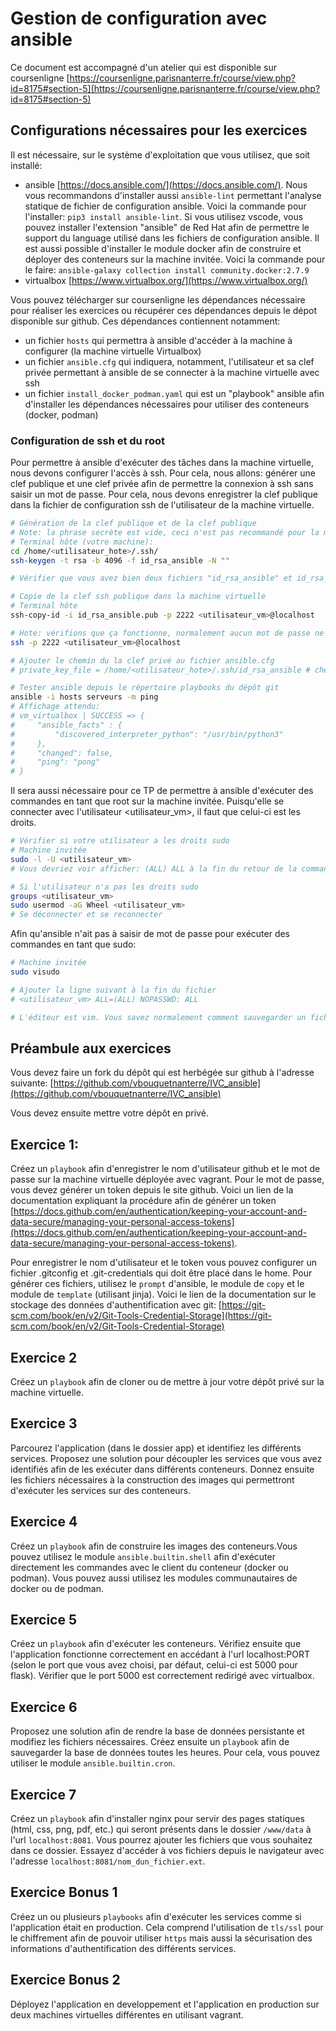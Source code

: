 # Gestion de configuration avec ansible

Ce document est accompagné d'un atelier qui est disponible sur coursenligne [https://coursenligne.parisnanterre.fr/course/view.php?id=8175#section-5](https://coursenligne.parisnanterre.fr/course/view.php?id=8175#section-5)

## Configurations nécessaires pour les exercices

Il est nécessaire, sur le système d'exploitation que vous utilisez, que soit installé:

<!-- - vagrant [https://www.vagrantup.com/](https://www.vagrantup.com/) -->
- ansible [https://docs.ansible.com/](https://docs.ansible.com/). Nous vous recommandons d'installer aussi `ansible-lint` permettant l'analyse statique de fichier de configuration ansible. Voici la commande pour l'installer: `pip3 install ansible-lint`. Si vous utilisez vscode, vous pouvez installer l'extension "ansible" de Red Hat afin de permettre le support du language utilisé dans les fichiers de configuration ansible. Il est aussi possible d'installer le module docker afin de construire et déployer des conteneurs sur la machine invitée. Voici la commande pour le faire: `ansible-galaxy collection install community.docker:2.7.9`
- virtualbox [https://www.virtualbox.org/](https://www.virtualbox.org/)

Vous pouvez télécharger sur coursenligne les dépendances nécessaire pour réaliser les exercices ou récupérer ces dépendances depuis le dépot disponible sur github. Ces dépendances contiennent notamment:

<!-- - un fichier `Vagrantfile` qui servira à déployer la machine virtuelle -->
- un fichier `hosts` qui permettra à ansible d'accéder à la machine à configurer (la machine virtuelle Virtualbox)
- un fichier `ansible.cfg` qui indiquera, notamment, l'utilisateur et sa clef privée permettant à ansible de se connecter à la machine virtuelle avec ssh
- un fichier `install_docker_podman.yaml` qui est un "playbook" ansible afin d'installer les dépendances nécessaires pour utiliser des conteneurs (docker, podman)

### Configuration de ssh et du root
Pour permettre à ansible d'exécuter des tâches dans la machine virtuelle, nous devons configurer l'accès à ssh. Pour cela, nous allons: générer une clef publique et une clef privée afin de permettre la connexion à ssh sans saisir un mot de passe. Pour cela, nous devons enregistrer la clef publique dans la fichier de configuration ssh de l'utilisateur de la machine virtuelle.

```bash
# Génération de la clef publique et de la clef publique
# Note: la phrase secrète est vide, ceci n'est pas recommandé pour la mise en production mais facilite la configuration pour ce TP
# Terminal hôte (votre machine):
cd /home/<utilisateur_hote>/.ssh/
ssh-keygen -t rsa -b 4096 -f id_rsa_ansible -N ""

# Vérifier que vous avez bien deux fichiers "id_rsa_ansible" et id_rsa_ansible.pub contenant, respectivement, la clef privée et la clef publique

# Copie de la clef ssh publique dans la machine virtuelle
# Terminal hôte
ssh-copy-id -i id_rsa_ansible.pub -p 2222 <utilisateur_vm>@localhost

# Hote: vérifions que ça fonctionne, normalement aucun mot de passe ne vous sera demandé
ssh -p 2222 <utilisateur_vm>@localhost

# Ajouter le chemin du la clef privé au fichier ansible.cfg
# private_key_file = /home/<utilisateur_hote>/.ssh/id_rsa_ansible # chemin de la clef privée sur votre machine:

# Tester ansible depuis le répertoire playbooks du dépôt git
ansible -i hosts serveurs -m ping
# Affichage attendu:
# vm_virtualbox | SUCCESS => {
#     "ansible_facts" : {
#         "discovered_interpreter_python": "/usr/bin/python3"
#     },
#     "changed": false,
#     "ping": "pong"
# }
```

Il sera aussi nécessaire pour ce TP de permettre à ansible d'exécuter des commandes en tant que root sur la machine invitée. Puisqu'elle se connecter avec l'utilisateur <utilisateur_vm>, il faut que celui-ci est les droits.

```bash
# Vérifier si votre utilisateur a les droits sudo
# Machine invitée
sudo -l -U <utilisateur_vm>
# Vous devriez voir afficher: (ALL) ALL à la fin du retour de la commande

# Si l'utilisateur n'a pas les droits sudo
groups <utilisateur_vm>
sudo usermod -aG Wheel <utilisateur_vm>
# Se déconnecter et se reconnecter
```

Afin qu'ansible n'ait pas à saisir de mot de passe pour exécuter des commandes en tant que sudo:

```bash
# Machine invitée
sudo visudo

# Ajouter la ligne suivant à la fin du fichier
# <utilisateur_vm> ALL=(ALL) NOPASSWD: ALL

# L'éditeur est vim. Vous savez normalement comment sauvegarder un fichier et quitter l'éditeur
```

## Préambule aux exercices

Vous devez faire un fork du dépôt qui est herbégée sur github à l'adresse suivante: [https://github.com/vbouquetnanterre/IVC_ansible](https://github.com/vbouquetnanterre/IVC_ansible)

Vous devez ensuite mettre votre dépôt en privé.

## Exercice 1:

Créez un `playbook` afin d'enregistrer le nom d'utilisateur github et le mot de passe sur la machine virtuelle déployée avec vagrant. Pour le mot de passe, vous devez générer un token depuis le site github. Voici un lien de la documentation expliquant la procédure afin de générer un token [https://docs.github.com/en/authentication/keeping-your-account-and-data-secure/managing-your-personal-access-tokens](https://docs.github.com/en/authentication/keeping-your-account-and-data-secure/managing-your-personal-access-tokens).

Pour enregistrer le nom d'utilisateur et le token vous pouvez configurer un fichier .gitconfig et .git-credentials qui doit être placé dans le home. Pour générer ces fichiers, utilisez le `prompt` d'ansible, le module de `copy` et le module de `template` (utilisant jinja). Voici le lien de la documentation sur le stockage des données d'authentification avec git: [https://git-scm.com/book/en/v2/Git-Tools-Credential-Storage](https://git-scm.com/book/en/v2/Git-Tools-Credential-Storage)

## Exercice 2

Créez un `playbook` afin de cloner ou de mettre à jour votre dépôt privé sur la machine virtuelle.

## Exercice 3

Parcourez l'application (dans le dossier app) et identifiez les différents services. Proposez une solution pour découpler les services que vous avez identifiés afin de les exécuter dans différents conteneurs. Donnez ensuite les fichiers nécessaires à la construction des images qui permettront d'exécuter les services sur des conteneurs.

## Exercice 4

Créez un `playbook` afin de construire les images des conteneurs.Vous pouvez utilisez le module `ansible.builtin.shell` afin d'exécuter directement les commandes avec le client du conteneur (docker ou podman). Vous pouvez aussi utilisez les modules communautaires de docker ou de podman.

## Exercice 5

Créez un `playbook` afin d'exécuter les conteneurs. Vérifiez ensuite que l'application fonctionne correctement en accédant à l'url localhost:PORT (selon le port que vous avez choisi, par défaut, celui-ci est 5000 pour flask). Vérifier que le port 5000 est correctement redirigé avec virtualbox.

## Exercice 6

Proposez une solution afin de rendre la base de données persistante et modifiez les fichiers nécessaires. Créez ensuite un `playbook` afin de sauvegarder la base de données toutes les heures. Pour cela, vous pouvez utiliser le module `ansible.builtin.cron`.

## Exercice 7

Créez un `playbook` afin d'installer nginx pour servir des pages statiques (html, css, png, pdf, etc.) qui seront présents dans le dossier `/www/data` à l'url `localhost:8081`. Vous pourrez ajouter les fichiers que vous souhaitez dans ce dossier. Essayez d'accéder à vos fichiers depuis le navigateur avec l'adresse `localhost:8081/nom_dun_fichier.ext`.

## Exercice Bonus 1

Créez un ou plusieurs `playbooks` afin d'exécuter les services comme si l'application était en production. Cela comprend l'utilisation de `tls/ssl` pour le chiffrement afin de pouvoir utiliser `https` mais aussi la sécurisation des informations d'authentification des différents services.

## Exercice Bonus 2

Déployez l'application en developpement et l'application en production sur deux machines virtuelles différentes en utilisant vagrant.
